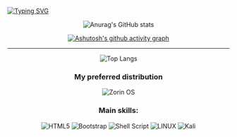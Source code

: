  [![Typing SVG](https://readme-typing-svg.herokuapp.com/?color=00bfbf&size=35&center=true&vCenter=true&width=1000&lines=Hello,+my+name+is+Jonathan+Laco!;I%27m+22+years+old)](https://git.io/typing-svg)

   <div align="center">

![Anurag's GitHub stats](https://github-readme-stats.vercel.app/api?username=jonathan-laco&show_icons=true&theme=aura&bg_color=00000000)<br>
 
[![Ashutosh's github activity graph](https://github-readme-activity-graph.cyclic.app/graph?username=jonathan-laco&bg_color=0f0b0d&color=9e4c98&line=f40be4&point=403d3d&area=true&hide_border=true)](https://github.com/ashutosh00710/github-readme-activity-graph)
 ________________________________________________________________________________
![ Top Langs ](https://github-readme-stats.vercel.app/api/top-langs/?username=jonathan-laco&layout=compact&show_icons=true&bg_color=00000000)



### My preferred distribution
![Zorin OS](https://img.shields.io/badge/-Zorin%20OS-%2310AAEB?style=for-the-badge&logo=zorin&logoColor=white)
### Main skills:
![HTML5](https://img.shields.io/badge/html5-%23E34F26.svg?style=for-the-badge&logo=html5&logoColor=white)
![Bootstrap](https://img.shields.io/badge/bootstrap-%23563D7C.svg?style=for-the-badge&logo=bootstrap&logoColor=white)
![Shell Script](https://img.shields.io/badge/shell_script-%23121011.svg?style=for-the-badge&logo=gnu-bash&logoColor=white)
![LINUX](https://img.shields.io/badge/Linux-FCC624?style=for-the-badge&logo=linux&logoColor=black)
![Kali](https://img.shields.io/badge/Kali-268BEE?style=for-the-badge&logo=kalilinux&logoColor=white)
